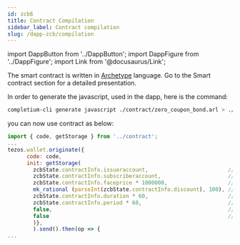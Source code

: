```yaml
---
id: zcb6
title: Contract Compilation
sidebar_label: Contract compilation
slug: /dapp-zcb/compilation
---
```


import DappButton from '../DappButton';
import DappFigure from '../DappFigure';
import Link from '@docusaurus/Link';

The smart contract is written in <a href='https://archetype-lang.org/'>Archetype</a> language. Go to the <Link to="">Smart contract</Link> section for a detailed presentation.


In order to generate the javascript, used in the dapp, here is the <Link to='/docs/cli/contract#generate-javascript'>command</Link>:

```bash
completium-cli generate javascript ./contract/zero_coupon_bond.arl > ./src/contract.js
```

you can now use contract as below:

```js
import { code, getStorage } from '../contract';
...
tezos.wallet.originate({
      code: code,
      init: getStorage(
        zcbState.contractInfo.issueraccount,                         // issuer           : address,
        zcbState.contractInfo.subscriberaccount,                     // subscriber       : address,
        zcbState.contractInfo.faceprice * 1000000,                   // facevalue        : tez,
        mk_rational (parseInt(zcbState.contractInfo.discount), 100), // discount         : rational,
        zcbState.contractInfo.duration * 60,                         // maturityduration : duration,
        zcbState.contractInfo.period * 60,                           // paybackduration  : duration,
        false,                                                       // issuersigned     : bool,
        false                                                        // subscribersigned : bool
        )},
        ).send().then(op => {
...

```
